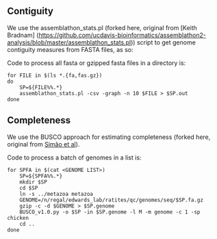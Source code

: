 Contiguity
---------

We use the assemblathon_stats.pl (forked here, original from [Keith Bradnam] (https://github.com/ucdavis-bioinformatics/assemblathon2-analysis/blob/master/assemblathon_stats.pl)) script to get genome contiguity measures from FASTA files, as so:

Code to process all fasta or gzipped fasta files in a directory is:

	for FILE in $(ls *.{fa,fas.gz})
	do 
		SP=${FILE%%.*}
    	assemblathon_stats.pl -csv -graph -n 10 $FILE > $SP.out
	done	

Completeness
------------

We use the BUSCO approach for estimating completeness (forked here, original from [Simão et al](http://buscos.ezlab.org/)).

Code to process a batch of genomes in a list is:

	for SPFA in $(cat <GENOME LIST>)
	 	SP=${SPFA%%.*}
		mkdir $SP
		cd $SP
		ln -s ../metazoa metazoa
		GENOME=/n/regal/edwards_lab/ratites/qc/genomes/seq/$SP.fa.gz
		gzip -c -d $GENOME > $SP.genome
		BUSCO_v1.0.py -o $SP -in $SP.genome -l M -m genome -c 1 -sp chicken
		cd ..
	done